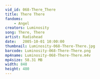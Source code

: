```yaml
---
vid_id: 068-There_There
title: There There
fandoms:
    - Angel
creators: Luminosity
song: There, There
artist: Radiohead
date:   2005-10-01 10:00:00
thumbnail: Luminosity-068-There-There.jpg
barcode: Luminosity-068-There-There.png
mp4name: Luminosity-068-There-There.m4v
mp4size: 58.31 MB
width: 848
height: 480
---
```



  